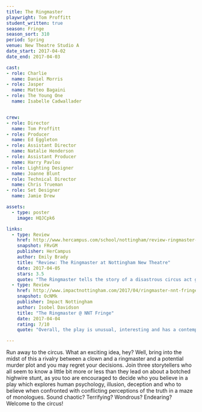```yaml
---
title: The Ringmaster 
playwright: Tom Proffitt
student_written: true
season: Fringe
season_sort: 310
period: Spring
venue: New Theatre Studio A
date_start: 2017-04-02
date_end: 2017-04-03

cast:
- role: Charlie
  name: Daniel Morris
- role: Jasper
  name: Matteo Bagaini
- role: The Young One
  name: Isabelle Cadwallader


crew:
- role: Director
  name: Tom Proffitt
- role: Producer
  name: Ed Eggleton
- role: Assistant Director
  name: Natalie Henderson
- role: Assistant Producer
  name: Harry Pavlou
- role: Lighting Designer
  name: Joanne Blunt
- role: Technical Director
  name: Chris Trueman
- role: Set Designer
  name: Jamie Drew

assets:
  - type: poster
    image: HQJCpk6

links:
  - type: Review
    href: http://www.hercampus.com/school/nottingham/review-ringmaster-nottingham-new-theatre
    snapshot: FRvGM
    publisher: HerCampus 
    author: Emily Brady
    title: "Review: The Ringmaster at Nottingham New Theatre"
    date: 2017-04-05
    stars: 3.5
    quote: "The Ringmaster tells the story of a disastrous circus act gone wrong – with deadly results. Told through a series of monologues, Tom Proffitt’s original script creates a vibrant and intriguing world, tied together with strong performances and a great production design."
  - type: Review
    href: http://www.impactnottingham.com/2017/04/ringmaster-nnt-fringe/
    snapshot: OcNMk
    publisher: Impact Nottingham
    author: Isobel Davidson
    title: "The Ringmaster @ NNT Fringe"
    date: 2017-04-04
    rating: 7/10
    quote: "Overall, the play is unusual, interesting and has a contemporary feel, and with a little work it has the elements to become something new and exciting. The Ringmaster is indeed a great addition to the New Theatre’s Fringe Season."

---
```


Run away to the circus. What an exciting idea, hey? Well, bring into the midst of this a rivalry between a clown and a ringmaster and a potential murder plot and you may regret your decisions. Join three storytellers who all seem to know a little bit more or less than they lead on about a botched highwire stunt, as you too are encouraged to decide who you believe in a play which explores human psychology, illusion, deception and who to believe when confronted with conflicting perceptions of the truth in a maze of monologues. Sound chaotic? Terrifying? Wondrous? Endearing? Welcome to the circus!

